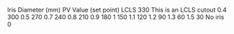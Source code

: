 

Iris Diameter (mm)  PV Value (set point)
LCLS   330   This is an LCLS cutout
0.4   300
0.5   270
0.7  240
0.8  210
0.9  180
1  150
1.1  120
1.2  90
1.3  60
1.5  30
No iris  0